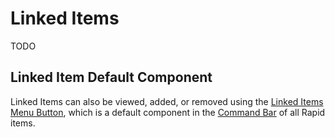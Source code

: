 # Linked Items

TODO

## Linked Item Default Component

Linked Items can also be viewed, added, or removed using the [Linked Items Menu Button](</docs/Rapid/3-User Manual/2-Explorer/3-Pages/2-Page Components/Linked Items/Linked Items.md>), which is a default component in the [Command Bar](</docs/Rapid/3-User Manual/glossary/glossary.md#command-bar>) of all Rapid items.